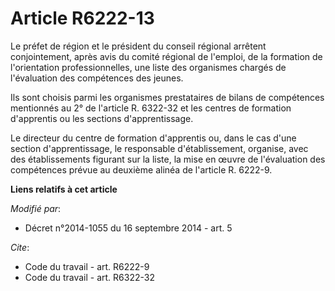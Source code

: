 # Article R6222-13

Le préfet de région et le président du conseil régional arrêtent conjointement, après avis du comité régional de l'emploi, de
la formation de l'orientation professionnelles, une liste des organismes chargés de l'évaluation des compétences des jeunes. 

Ils sont choisis parmi les organismes prestataires de bilans de compétences mentionnés au 2° de l'article R. 6322-32 et les
centres de formation d'apprentis ou les sections d'apprentissage. 

Le directeur du centre de formation d'apprentis ou, dans le cas d'une section d'apprentissage, le responsable
d'établissement, organise, avec des établissements figurant sur la liste, la mise en œuvre de l'évaluation des compétences
prévue au deuxième alinéa de l'article R. 6222-9.

**Liens relatifs à cet article**

_Modifié par_:

  - Décret n°2014-1055 du 16 septembre 2014 - art. 5

_Cite_:

  - Code du travail - art. R6222-9
  - Code du travail - art. R6322-32

